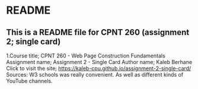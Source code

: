 # README
## This is a README file for CPNT 260 (assignment 2; single card)

1.Course title; CPNT 260 - Web Page Construction Fundamentals
Assignment name; Assignment 2 - Single Card
Author name; Kaleb Berhane
Click to visit the site; https://kaleb-cpu.github.io/assignment-2-single-card/
Sources: W3 schools was really convenient. As well as different kinds of YouTube channels.